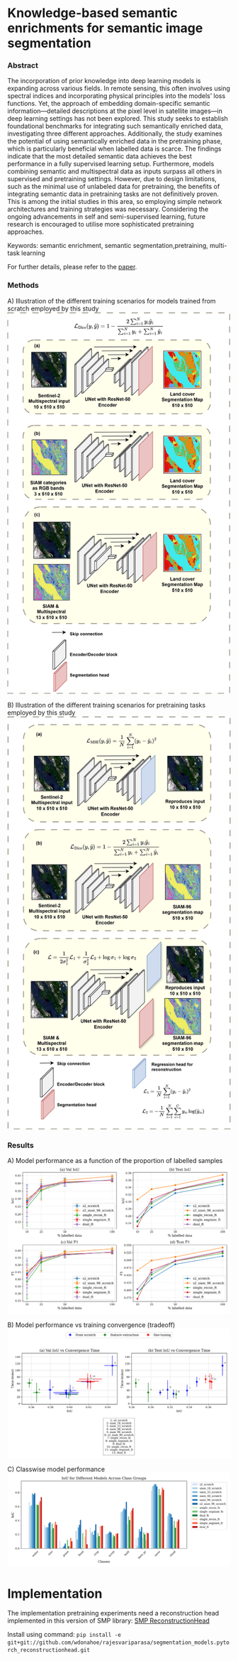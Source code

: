 # Knowledge-based semantic enrichments for semantic image segmentation

### Abstract
The incorporation of prior knowledge into deep learning models is expanding across various fields. In remote sensing, this often involves using spectral indices and incorporating physical principles into the models’ loss functions. Yet, the approach of embedding domain-specific semantic information—detailed descriptions at the pixel level in satellite images—in deep learning settings has not been explored. This study seeks to establish foundational benchmarks for integrating such semantically enriched data, investigating three different approaches. Additionally, the study examines the potential of using semantically enriched data in the pretraining phase, which is particularly beneficial when labelled data is scarce. The findings indicate that the most detailed semantic data achieves the best performance in a fully supervised learning setup. Furthermore, models combining semantic and multispectral data as inputs surpass all others in supervised and pretraining settings. However, due to design limitations, such as the minimal use of unlabeled data for pretraining, the benefits of integrating semantic data in pretraining tasks are not definitively proven. This is among the initial studies in this area, so employing simple network architectures and training strategies was necessary. Considering the ongoing advancements in self and semi-supervised learning, future research is encouraged to utilise more sophisticated pretraining approaches. 

Keywords: semantic enrichment, semantic segmentation,pretraining, multi-task learning

For further details, please refer to the [paper](https://rajesvariparasa.github.io/assets/docs/Parasa_Thesis_v2.pdf).

### Methods

A)  Illustration of the different training scenarios for models trained from scratch employed by this study
![Training Scenarios](docs/images/model_supervised.png)


B)  Illustration of the different training scenarios for pretraining tasks employed by this study
![Pretraining Scenarios](docs/images/model_pretraining.png)

### Results

A) Model performance as a function of the proportion of labelled samples
![Performance](docs/images/results_4_pc_labelled_data_impact.png)

B) Model performance vs training convergence (tradeoff)
![Convergence](docs/images/results_3_comparison_iou_conv_time.png)

C) Classwise model performance
![Classwise](docs/images/results_5_class_comp_iou_color.png)

# Implementation
The implementation pretraining experiments need a reconstruction head implemented in this version of SMP library: 
[SMP ReconstructionHead](https://github.com/rajesvariparasa/segmentation_models.pytorch_reconstructionhead)

Install using command:
`pip install -e git+git://github.com/wdonahoe/rajesvariparasa/segmentation_models.pytorch_reconstructionhead.git`


